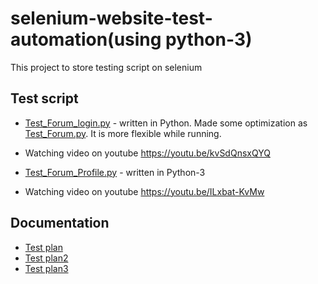 # selenium-website-test-automation(using python-3)

This project to store testing script on selenium 

## Test script
- [Test_Forum_login.py](src/Test_Forum_update.py) - written in Python. Made some optimization as [Test_Forum.py](src/Test_Forum.py). It is more flexible while running. 
- Watching video on youtube https://youtu.be/kvSdQnsxQYQ

- [Test_Forum_Profile.py](src/Test_Forum_Profile.py) - written in Python-3
- Watching video on youtube https://youtu.be/ILxbat-KvMw

## Documentation
- [Test plan](doc/TestPlan.md)
- [Test plan2](doc/TestPlan2.md)
- [Test plan3](doc/TestPlan3.md)
